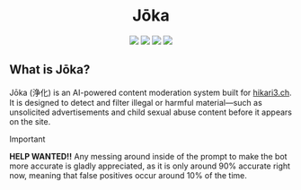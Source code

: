 <h1 align="center">Jōka</h1>
<p align="center">
  <img src="https://img.shields.io/github/commit-activity/m/hikari3-ch/joka?style=flat-square&color=eba0ac&label=Commit%20Activity">
  <img src="https://img.shields.io/github/contributors/hikari3-ch/joka?style=flat-square&color=fab387&label=Contributors">
  <img src="https://img.shields.io/github/issues/hikari3-ch/joka?style=flat-square&color=f9e2af&label=Issues">
  <img src="https://img.shields.io/badge/Code_Style-Prettier-pink?style=flat-square&color=a6e3a1" href="https://prettier.io/">
</p>

## What is Jōka?

Jōka (浄化) is an AI-powered content moderation system built for [hikari3.ch](https://hikari3.ch/). It is designed to detect and filter illegal or harmful material—such as unsolicited advertisements and child sexual abuse content before it appears on the site.

> [!IMPORTANT]  
> **HELP WANTED!!** Any messing around inside of the prompt to make the bot more accurate is gladly appreciated, as it is only around 90% accurate right now, meaning that false positives occur around 10% of the time.